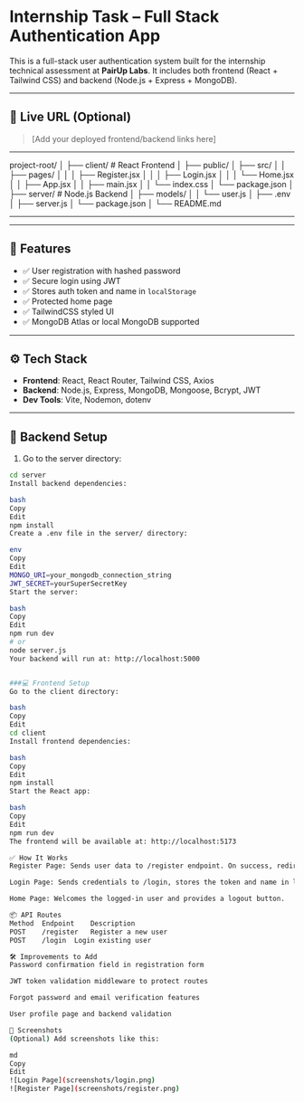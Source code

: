 
# Internship Task – Full Stack Authentication App

This is a full-stack user authentication system built for the internship technical assessment at **PairUp Labs**. It includes both frontend (React + Tailwind CSS) and backend (Node.js + Express + MongoDB).

---

## 🔗 Live URL (Optional)
> [Add your deployed frontend/backend links here]

---

project-root/
│
├── client/                 # React Frontend
│   ├── public/
│   ├── src/
│   │   ├── pages/
│   │   │   ├── Register.jsx
│   │   │   ├── Login.jsx
│   │   │   └── Home.jsx
│   │   ├── App.jsx
│   │   ├── main.jsx
│   │   └── index.css
│   └── package.json
│
├── server/                 # Node.js Backend
│   ├── models/
│   │   └── user.js
│   ├── .env
│   ├── server.js
│   └── package.json
│
└── README.md



---


---

## 🚀 Features

- ✅ User registration with hashed password
- ✅ Secure login using JWT
- ✅ Stores auth token and name in `localStorage`
- ✅ Protected home page
- ✅ TailwindCSS styled UI
- ✅ MongoDB Atlas or local MongoDB supported

---

## ⚙️ Tech Stack

- **Frontend**: React, React Router, Tailwind CSS, Axios
- **Backend**: Node.js, Express, MongoDB, Mongoose, Bcrypt, JWT
- **Dev Tools**: Vite, Nodemon, dotenv

---

## 🔧 Backend Setup

1. Go to the server directory:

```bash
cd server
Install backend dependencies:

bash
Copy
Edit
npm install
Create a .env file in the server/ directory:

env
Copy
Edit
MONGO_URI=your_mongodb_connection_string
JWT_SECRET=yourSuperSecretKey
Start the server:

bash
Copy
Edit
npm run dev
# or
node server.js
Your backend will run at: http://localhost:5000


###💻 Frontend Setup
Go to the client directory:

bash
Copy
Edit
cd client
Install frontend dependencies:

bash
Copy
Edit
npm install
Start the React app:

bash
Copy
Edit
npm run dev
The frontend will be available at: http://localhost:5173

✅ How It Works
Register Page: Sends user data to /register endpoint. On success, redirects to login page.

Login Page: Sends credentials to /login, stores the token and name in localStorage, and redirects to /home.

Home Page: Welcomes the logged-in user and provides a logout button.

📦 API Routes
Method	Endpoint	Description
POST	/register	Register a new user
POST	/login	Login existing user

🛠️ Improvements to Add
Password confirmation field in registration form

JWT token validation middleware to protect routes

Forgot password and email verification features

User profile page and backend validation

📸 Screenshots
(Optional) Add screenshots like this:

md
Copy
Edit
![Login Page](screenshots/login.png)
![Register Page](screenshots/register.png)
